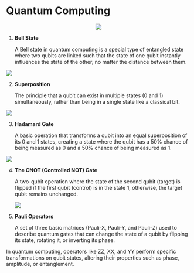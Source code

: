 # Quantum Computing

<div align='center'>

<img src='https://upload.wikimedia.org/wikipedia/commons/thumb/d/dc/Quantum_teleportation_circuit.svg/300px-Quantum_teleportation_circuit.svg.png'>

</div>

1. **Bell State**

   A Bell state in quantum computing is a special type of entangled state where two qubits are linked such that the state of one qubit instantly influences the state of the other, no matter the distance between them.

<img src='https://upload.wikimedia.org/wikipedia/commons/thumb/f/fc/The_Hadamard-CNOT_transform_on_the_zero-state.png/400px-The_Hadamard-CNOT_transform_on_the_zero-state.png'>

2. **Superposition**

   The principle that a qubit can exist in multiple states (0 and 1) simultaneously, rather than being in a single state like a classical bit.

<img src='https://wikimedia.org/api/rest_v1/media/math/render/svg/f10213c27e86b15bff8015bd81b1d5983d14c5a4'>

3. **Hadamard Gate**

   A basic operation that transforms a qubit into an equal superposition of its 0 and 1 states, creating a state where the qubit has a 50% chance of being measured as 0 and a 50% chance of being measured as 1.

<img src='https://www.researchgate.net/publication/263046229/figure/fig3/AS:296567878766594@1447718700257/the-Hadamard-gate.png'>

4. **The CNOT (Controlled NOT) Gate**

   A two-qubit operation where the state of the second qubit (target) is flipped if the first qubit (control) is in the state 1, otherwise, the target qubit remains unchanged.

   <img src='https://upload.wikimedia.org/wikipedia/commons/thumb/5/58/Cnot-compared-to-xor.svg/220px-Cnot-compared-to-xor.svg.png'>

5. **Pauli Operators**

   A set of three basic matrices (Pauli-X, Pauli-Y, and Pauli-Z) used to describe quantum gates that can change the state of a qubit by flipping its state, rotating it, or inverting its phase.

In quantum computing, operators like ZZ, XX, and YY perform specific transformations on qubit states, altering their properties such as phase, amplitude, or entanglement.
